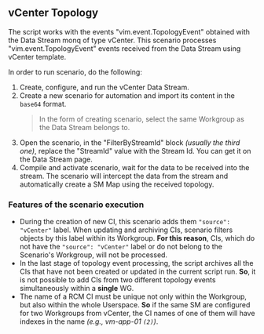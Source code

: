 ## vCenter Topology

The script works with the events "vim.event.TopologyEvent" obtained with the Data Stream monq of type vCenter.
This scenario processes "vim.event.TopologyEvent" events received from the Data Stream using vCenter template.

In order to run scenario, do the following:
1. Create, configure, and run the vCenter Data Stream.
2. Create a new scenario for automation and import its content in the `base64` format.
    > In the form of creating scenario, select the same Workgroup as the Data Stream belongs to.
3. Open the scenario, in the "FilterByStreamId" block *(usually the third one)*, replace the "StreamId" value with the Stream Id. You can get it on the Data Stream page.
4. Compile and activate scenario, wait for the data to be received into the stream. The scenario will intercept the data from the stream and automatically create a SM Map using the received topology.

### Features of the scenario execution

* During the creation of new CI, this scenario adds them `"source": "vCenter"` label. When updating and archiving CIs, scenario filters objects by this label within its Workgroup. **For this reason**, CIs, which do not have the `"source": "vCenter"` label or do not belong to the Scenario's Workgroup, will not be processed. 
* In the last stage of topology event processing, the script archives all the CIs that have not been created or updated in the current script run. **So**, it is not possible to add CIs from two different topology events simultaneously within a **single** WG.
* The name of a RCM CI must be unique not only within the Workgroup, but also within the whole Userspace. **So** if the same SM are configured for two Workgroups from vCenter, the CI names of one of them will have indexes in the name *(e.g., vm-app-01 `(2)`)*.
